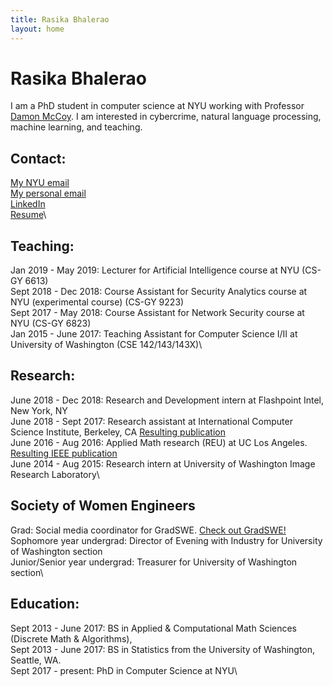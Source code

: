 ```yaml
---
title: Rasika Bhalerao
layout: home
---
```


# Rasika Bhalerao

I am a PhD student in computer science at NYU working with Professor [Damon McCoy](http://damonmccoy.com).
I am interested in cybercrime, natural language processing, machine learning, and teaching.

## Contact:
[My NYU email](rasikabh@nyu.edu)\
[My personal email](rasikabh@gmail.com)\
[LinkedIn](https://www.linkedin.com/in/rasika-bhalerao-8a827188)\
[Resume](https://drive.google.com/file/d/1h_ZbhhuRRcVPSLuSCOy5YDEDEkWsC_uR/view?usp=sharing)\

## Teaching:
Jan 2019 - May 2019: Lecturer for Artificial Intelligence course at NYU (CS-GY 6613)\
Sept 2018 - Dec 2018: Course Assistant for Security Analytics course at NYU (experimental course) (CS-GY 9223)\
Sept 2017 - May 2018: Course Assistant for Network Security course at NYU (CS-GY 6823)\
Jan 2015 - June 2017: Teaching Assistant for Computer Science I/II at University of Washington (CSE 142/143/143X)\

## Research:
June 2018 - Dec 2018: Research and Development intern at Flashpoint Intel, New York, NY\
June 2018 - Sept 2017: Research assistant at International Computer Science Institute, Berkeley, CA [Resulting publication](https://arxiv.org/abs/1812.00381)\
June 2016 - Aug 2016: Applied Math research (REU) at UC Los Angeles. [Resulting IEEE publication](https://ieeexplore.ieee.org/document/7953347)\
June 2014 - Aug 2015: Research intern at University of Washington Image Research Laboratory\

## Society of Women Engineers
Grad: Social media coordinator for GradSWE. [Check out GradSWE!](http://gradswe.swe.org/joinfollowcontact-us.html)\
Sophomore year undergrad: Director of Evening with Industry for University of Washington section\
Junior/Senior year undergrad: Treasurer for University of Washington section\

## Education:
Sept 2013 - June 2017: BS in Applied & Computational Math Sciences (Discrete Math & Algorithms),\
Sept 2013 - June 2017: BS in Statistics from the University of Washington, Seattle, WA.\
Sept 2017 - present: PhD in Computer Science at NYU\
